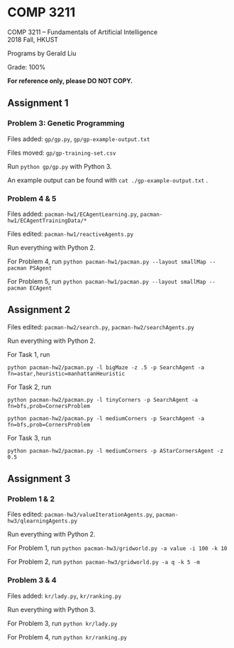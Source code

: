 # COMP 3211

COMP 3211 &ndash; Fundamentals of Artificial Intelligence  
2018 Fall, HKUST

Programs by Gerald Liu

Grade: 100%

**For reference only, please DO NOT COPY.**

##  Assignment 1

### Problem 3: Genetic Programming

Files added: `gp/gp.py`, `gp/gp-example-output.txt`

Files moved: `gp/gp-training-set.csv`



Run `python gp/gp.py` with Python 3.

An example output can be found with `cat ./gp-example-output.txt` .

### Problem 4 & 5

Files added: `pacman-hw1/ECAgentLearning.py`, `pacman-hw1/ECAgentTrainingData/*`

Files edited: `pacman-hw1/reactiveAgents.py`



Run everything with Python 2.

For Problem 4, run `python pacman-hw1/pacman.py --layout smallMap --pacman PSAgent`

For Problem 5, run `python pacman-hw1/pacman.py --layout smallMap --pacman ECAgent` 

## Assignment 2

Files edited: `pacman-hw2/search.py`, `pacman-hw2/searchAgents.py`



Run everything with Python 2.

For Task 1, run

`python pacman-hw2/pacman.py -l bigMaze -z .5 -p SearchAgent -a fn=astar,heuristic=manhattanHeuristic`

For Task 2, run

`python pacman-hw2/pacman.py -l tinyCorners -p SearchAgent -a fn=bfs,prob=CornersProblem`

`python pacman-hw2/pacman.py -l mediumCorners -p SearchAgent -a fn=bfs,prob=CornersProblem`

For Task 3, run

`python pacman-hw2/pacman.py -l mediumCorners -p AStarCornersAgent -z 0.5`

## Assignment 3

### Problem 1 & 2

Files edited: `pacman-hw3/valueIterationAgents.py`, `pacman-hw3/qlearningAgents.py`



Run everything with Python 2.

For Problem 1, run `python pacman-hw3/gridworld.py -a value -i 100 -k 10`

For Problem 2, run `python pacman-hw3/gridworld.py -a q -k 5 -m`

### Problem 3 & 4

Files added: `kr/lady.py`, `kr/ranking.py`



Run everything with Python 3.

For Problem 3, run `python kr/lady.py`

For Problem 4, run `python kr/ranking.py`
